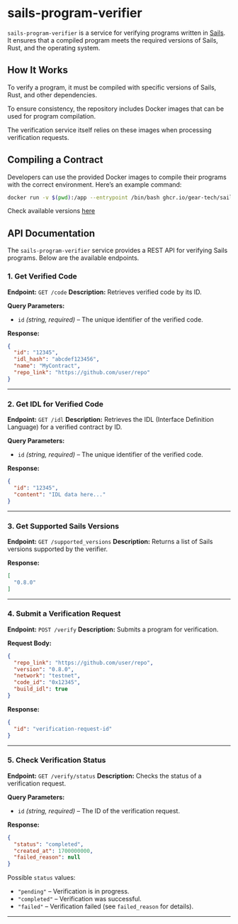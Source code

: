 # sails-program-verifier

`sails-program-verifier` is a service for verifying programs written in [Sails](https://github.com/gear-tech/sails).
It ensures that a compiled program meets the required versions of Sails, Rust, and the operating system.

## How It Works

To verify a program, it must be compiled with specific versions of Sails, Rust, and other dependencies.

To ensure consistency, the repository includes Docker images that can be used for program compilation.

The verification service itself relies on these images when processing verification requests.

## Compiling a Contract

Developers can use the provided Docker images to compile their programs with the correct environment. Here’s an example command:

```sh
docker run -v $(pwd):/app --entrypoint /bin/bash ghcr.io/gear-tech/sails-program-builder:<version> -c 'cargo build --release'
```

Check available versions [here](https://github.com/gear-tech/sails-program-verifier/pkgs/container/sails-program-builder)

## API Documentation

The `sails-program-verifier` service provides a REST API for verifying Sails programs. Below are the available endpoints.


### 1. Get Verified Code
**Endpoint:** `GET /code`
**Description:** Retrieves verified code by its ID.

**Query Parameters:**
- `id` *(string, required)* – The unique identifier of the verified code.

**Response:**
```json
{
  "id": "12345",
  "idl_hash": "abcdef123456",
  "name": "MyContract",
  "repo_link": "https://github.com/user/repo"
}
```

---

### 2. Get IDL for Verified Code
**Endpoint:** `GET /idl`
**Description:** Retrieves the IDL (Interface Definition Language) for a verified contract by ID.

**Query Parameters:**
- `id` *(string, required)* – The unique identifier of the verified code.

**Response:**
```json
{
  "id": "12345",
  "content": "IDL data here..."
}
```

---

### 3. Get Supported Sails Versions
**Endpoint:** `GET /supported_versions`
**Description:** Returns a list of Sails versions supported by the verifier.

**Response:**
```json
[
  "0.8.0"
]
```

---

### 4. Submit a Verification Request
**Endpoint:** `POST /verify`
**Description:** Submits a program for verification.

**Request Body:**
```json
{
  "repo_link": "https://github.com/user/repo",
  "version": "0.8.0",
  "network": "testnet",
  "code_id": "0x12345",
  "build_idl": true
}
```

**Response:**
```json
{
  "id": "verification-request-id"
}
```

---

### 5. Check Verification Status
**Endpoint:** `GET /verify/status`
**Description:** Checks the status of a verification request.

**Query Parameters:**
- `id` *(string, required)* – The ID of the verification request.

**Response:**
```json
{
  "status": "completed",
  "created_at": 1700000000,
  "failed_reason": null
}
```
Possible `status` values:
- `"pending"` – Verification is in progress.
- `"completed"` – Verification was successful.
- `"failed"` – Verification failed (see `failed_reason` for details).

---
